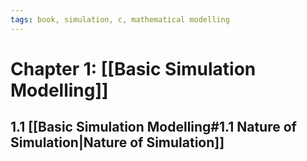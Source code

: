 ```yaml
---
tags: book, simulation, c, mathematical modelling
---
```


# Chapter 1: [[Basic Simulation Modelling]]
## 1.1 [[Basic Simulation Modelling#1.1 Nature of Simulation|Nature of Simulation]]


